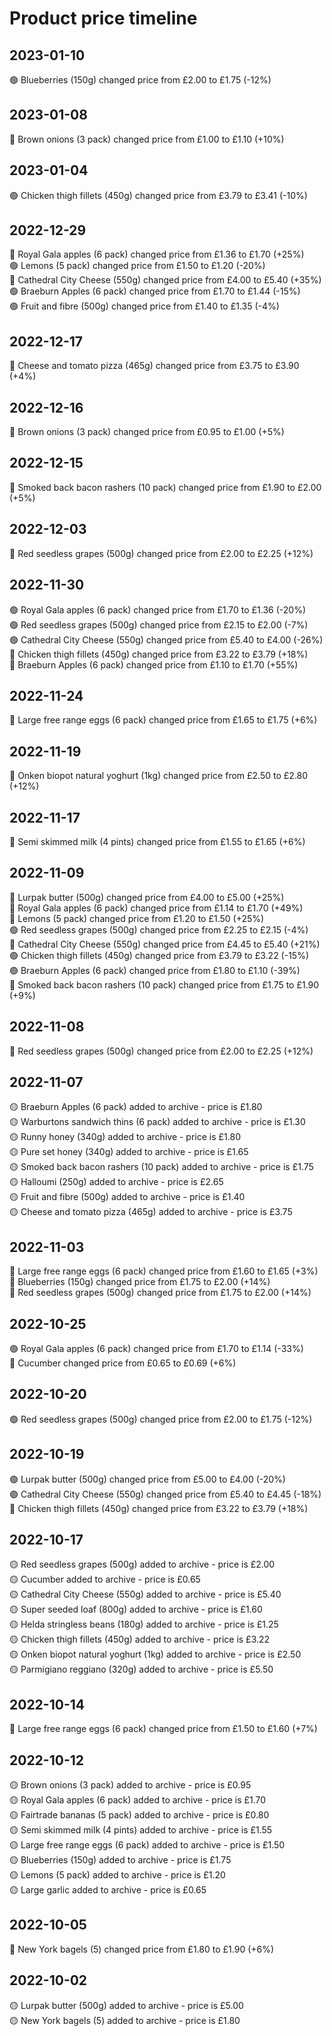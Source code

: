 # Product price timeline
## 2023-01-10
🟢 Blueberries (150g) changed price from £2.00 to £1.75 (-12%)<br/>
## 2023-01-08
🔴 Brown onions (3 pack) changed price from £1.00 to £1.10 (+10%)<br/>
## 2023-01-04
🟢 Chicken thigh fillets (450g) changed price from £3.79 to £3.41 (-10%)<br/>
## 2022-12-29
🔴 Royal Gala apples (6 pack) changed price from £1.36 to £1.70 (+25%)<br/>
🟢 Lemons (5 pack) changed price from £1.50 to £1.20 (-20%)<br/>
🔴 Cathedral City Cheese (550g) changed price from £4.00 to £5.40 (+35%)<br/>
🟢 Braeburn Apples (6 pack) changed price from £1.70 to £1.44 (-15%)<br/>
🟢 Fruit and fibre (500g) changed price from £1.40 to £1.35 (-4%)<br/>
## 2022-12-17
🔴 Cheese and tomato pizza (465g) changed price from £3.75 to £3.90 (+4%)<br/>
## 2022-12-16
🔴 Brown onions (3 pack) changed price from £0.95 to £1.00 (+5%)<br/>
## 2022-12-15
🔴 Smoked back bacon rashers (10 pack) changed price from £1.90 to £2.00 (+5%)<br/>
## 2022-12-03
🔴 Red seedless grapes (500g) changed price from £2.00 to £2.25 (+12%)<br/>
## 2022-11-30
🟢 Royal Gala apples (6 pack) changed price from £1.70 to £1.36 (-20%)<br/>
🟢 Red seedless grapes (500g) changed price from £2.15 to £2.00 (-7%)<br/>
🟢 Cathedral City Cheese (550g) changed price from £5.40 to £4.00 (-26%)<br/>
🔴 Chicken thigh fillets (450g) changed price from £3.22 to £3.79 (+18%)<br/>
🔴 Braeburn Apples (6 pack) changed price from £1.10 to £1.70 (+55%)<br/>
## 2022-11-24
🔴 Large free range eggs (6 pack) changed price from £1.65 to £1.75 (+6%)<br/>
## 2022-11-19
🔴 Onken biopot natural yoghurt (1kg) changed price from £2.50 to £2.80 (+12%)<br/>
## 2022-11-17
🔴 Semi skimmed milk (4 pints) changed price from £1.55 to £1.65 (+6%)<br/>
## 2022-11-09
🔴 Lurpak butter (500g) changed price from £4.00 to £5.00 (+25%)<br/>
🔴 Royal Gala apples (6 pack) changed price from £1.14 to £1.70 (+49%)<br/>
🔴 Lemons (5 pack) changed price from £1.20 to £1.50 (+25%)<br/>
🟢 Red seedless grapes (500g) changed price from £2.25 to £2.15 (-4%)<br/>
🔴 Cathedral City Cheese (550g) changed price from £4.45 to £5.40 (+21%)<br/>
🟢 Chicken thigh fillets (450g) changed price from £3.79 to £3.22 (-15%)<br/>
🟢 Braeburn Apples (6 pack) changed price from £1.80 to £1.10 (-39%)<br/>
🔴 Smoked back bacon rashers (10 pack) changed price from £1.75 to £1.90 (+9%)<br/>
## 2022-11-08
🔴 Red seedless grapes (500g) changed price from £2.00 to £2.25 (+12%)<br/>
## 2022-11-07
🟡 Braeburn Apples (6 pack) added to archive - price is £1.80<br/>
🟡 Warburtons sandwich thins (6 pack) added to archive - price is £1.30<br/>
🟡 Runny honey (340g) added to archive - price is £1.80<br/>
🟡 Pure set honey (340g) added to archive - price is £1.65<br/>
🟡 Smoked back bacon rashers (10 pack) added to archive - price is £1.75<br/>
🟡 Halloumi (250g) added to archive - price is £2.65<br/>
🟡 Fruit and fibre (500g) added to archive - price is £1.40<br/>
🟡 Cheese and tomato pizza (465g) added to archive - price is £3.75<br/>
## 2022-11-03
🔴 Large free range eggs (6 pack) changed price from £1.60 to £1.65 (+3%)<br/>
🔴 Blueberries (150g) changed price from £1.75 to £2.00 (+14%)<br/>
🔴 Red seedless grapes (500g) changed price from £1.75 to £2.00 (+14%)<br/>
## 2022-10-25
🟢 Royal Gala apples (6 pack) changed price from £1.70 to £1.14 (-33%)<br/>
🔴 Cucumber changed price from £0.65 to £0.69 (+6%)<br/>
## 2022-10-20
🟢 Red seedless grapes (500g) changed price from £2.00 to £1.75 (-12%)<br/>
## 2022-10-19
🟢 Lurpak butter (500g) changed price from £5.00 to £4.00 (-20%)<br/>
🟢 Cathedral City Cheese (550g) changed price from £5.40 to £4.45 (-18%)<br/>
🔴 Chicken thigh fillets (450g) changed price from £3.22 to £3.79 (+18%)<br/>
## 2022-10-17
🟡 Red seedless grapes (500g) added to archive - price is £2.00<br/>
🟡 Cucumber added to archive - price is £0.65<br/>
🟡 Cathedral City Cheese (550g) added to archive - price is £5.40<br/>
🟡 Super seeded loaf (800g) added to archive - price is £1.60<br/>
🟡 Helda stringless beans (180g) added to archive - price is £1.25<br/>
🟡 Chicken thigh fillets (450g) added to archive - price is £3.22<br/>
🟡 Onken biopot natural yoghurt (1kg) added to archive - price is £2.50<br/>
🟡 Parmigiano reggiano (320g) added to archive - price is £5.50<br/>
## 2022-10-14
🔴 Large free range eggs (6 pack) changed price from £1.50 to £1.60 (+7%)<br/>
## 2022-10-12
🟡 Brown onions (3 pack) added to archive - price is £0.95<br/>
🟡 Royal Gala apples (6 pack) added to archive - price is £1.70<br/>
🟡 Fairtrade bananas (5 pack) added to archive - price is £0.80<br/>
🟡 Semi skimmed milk (4 pints) added to archive - price is £1.55<br/>
🟡 Large free range eggs (6 pack) added to archive - price is £1.50<br/>
🟡 Blueberries (150g) added to archive - price is £1.75<br/>
🟡 Lemons (5 pack) added to archive - price is £1.20<br/>
🟡 Large garlic added to archive - price is £0.65<br/>
## 2022-10-05
🔴 New York bagels (5) changed price from £1.80 to £1.90 (+6%)<br/>
## 2022-10-02
🟡 Lurpak butter (500g) added to archive - price is £5.00<br/>
🟡 New York bagels (5) added to archive - price is £1.80<br/>
